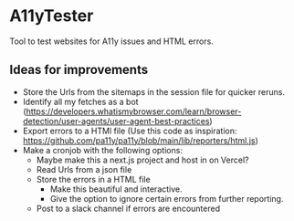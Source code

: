 # A11yTester

Tool to test websites for A11y issues and HTML errors.

## Ideas for improvements

- Store the Urls from the sitemaps in the session file for quicker reruns.
- Identify all my fetches as a bot (https://developers.whatismybrowser.com/learn/browser-detection/user-agents/user-agent-best-practices)
- Export errors to a HTMl file (Use this code as inspiration: https://github.com/pa11y/pa11y/blob/main/lib/reporters/html.js)
- Make a cronjob with the following options:
  - Maybe make this a next.js project and host in on Vercel?
  - Read Urls from a json file
  - Store the errors in a HTML file
    - Make this beautiful and interactive.
    - Give the option to ignore certain errors from further reporting.
  - Post to a slack channel if errors are encountered
